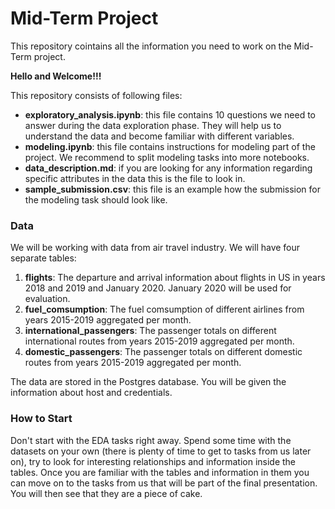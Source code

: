 # Mid-Term Project
This repository cointains all the information you need to work on the Mid-Term project.


**Hello and Welcome!!!**

This repository consists of following files:

- **exploratory_analysis.ipynb**: this file contains 10 questions we need to answer during the data exploration phase. They will help us to understand the data and become familiar with different variables.
- **modeling.ipynb**: this file contains instructions for modeling part of the project. We recommend to split modeling tasks into more notebooks.
- **data_description.md**: if you are looking for any information regarding specific attributes in the data this is the file to look in.
- **sample_submission.csv**: this file is an example how the submission for the modeling task should look like.

### Data

We will be working with data from air travel industry. We will have four separate tables:

1. **flights**: The departure and arrival information about flights in US in years 2018 and 2019 and January 2020. January 2020 will be used for evaluation. 
2. **fuel_comsumption**: The fuel comsumption of different airlines from years 2015-2019 aggregated per month.
3. **international_passengers**: The passenger totals on different international routes from years 2015-2019 aggregated per month.
4. **domestic_passengers**: The passenger totals on different domestic routes from years 2015-2019 aggregated per month.

The data are stored in the Postgres database. You will be given the information about host and credentials.

### How to Start

Don't start with the EDA tasks right away. Spend some time with the datasets on your own (there is plenty of time to get to tasks from us later on), try to look for interesting relationships and information inside the tables. Once you are familiar with the tables and information in them you can move on to the tasks from us that will be part of the final presentation. You will then see that they are a piece of cake.





